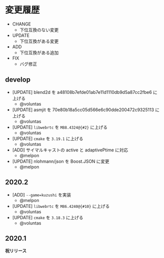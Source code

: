 # 変更履歴

- CHANGE
    - 下位互換のない変更
- UPDATE
    - 下位互換がある変更
- ADD
    - 下位互換がある追加
- FIX
    - バグ修正

## develop

- [UPDATE] blend2d を a48108b7efde01ab7e11d1110db9d5a87cc2fbe6 に上げる
    - @voluntas
- [UPDATE] asmjit を 70e80b18a5cc05d566e6c90dde200472c9325113 に上げる
    - @voluntas
- [UPDATE] `libwebrtc` を `M88.4324@{#2}` に上げる
    - @voluntas
- [UPDATE] `cmake` を `3.19.1` に上げる
    - @voluntas
- [ADD] サイマルキャストの active と adaptivePtime に対応
    - @melpon
- [UPDATE] nlohmann/json を Boost.JSON に変更
    - @melpon

## 2020.2

- [ADD] `--game=kuzushi` を実装
    - @melpon
- [UPDATE] `libwebrtc` を `M86.4240@{#10}` に上げる
    - @voluntas
- [UPDATE] `cmake` を `3.18.3` に上げる
    - @voluntas

## 2020.1

**祝リリース**
